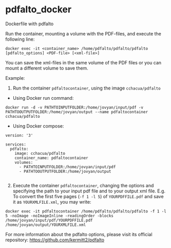# pdfalto_docker
Dockerfile with pdfalto


Run the container, mounting a volume with the PDF-files, and execute the following line:

```
docker exec -it <container_name> /home/pdfalto/pdfalto/pdfalto [pdfalto_options] <PDF-file> [<xml-file>]
```

You can save the xml-files in the same volume of the PDF files or you can mount a different volume to save them.


Example:

1. Run the container `pdfaltocontainer`, using the image `cchacua/pdfalto`
- Using Docker run command:

```
docker run -d -v PATHTOINPUTFOLDER:/home/jovyan/input/pdf -v PATHTOOUTPUTFOLDER:/home/jovyan/output --name pdfaltocontainer cchacua/pdfalto
```
- Using Docker compose:
```
version: '3'

services:
  pdfalto:
    image: cchacua/pdfalto
    container_name: pdfaltocontainer
    volumes:
      - PATHTOINPUTFOLDER:/home/jovyan/input/pdf
      - PATHTOOUTPUTFOLDER:/home/jovyan/output
      
```

2. Execute the container `pdfaltocontainer`, changing the options and specifying the path to your input pdf file and to your output xml file. E.g. To convert the first five pages (`-f 1 -l 5`) of `YOURPDFFILE.pdf` and save it as `YOURXMLFILE.xml`, you may write:
```
docker exec -it pdfaltocontainer /home/pdfalto/pdfalto/pdfalto -f 1 -l 5 -noImage -noImageInline -readingOrder -blocks /home/jovyan/input/pdf/YOURPDFFILE.pdf /home/jovyan/output/YOURXMLFILE.xml
```
For more information about the pdfalto options, please visit its official repository: https://github.com/kermitt2/pdfalto



